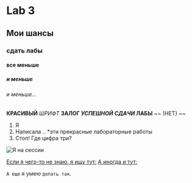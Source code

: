 # Lab 3
## Мои шансы
### сдать лабы
#### все меньше
##### и меньше
###### и меньше...

**КРАСИВЫЙ** _ШРИФТ_
**ЗАЛОГ _УСПЕШНОЙ СДАЧИ_ ЛАБЫ**
~~ (НЕТ) ~~

1. Я 
2. Написала
.. *эти прекрасные лабораторные работы
4. Стоп! Где цифра три?

![Я на сессии](https://d2hhj3gz5jljkm.cloudfront.net/163/bf774/ecd3/417c/bfeb/589a8ffcbdf8/original/1628189.jpg "лол")

[Если я чего-то не знаю, я ищу тут:](https://www.google.com)
[А иногда и тут:](https://www.yandex.ru "Яндекс")


`А еще` я умею `делать так`.
``` ИЛИ ДАЖЕ ТАК
